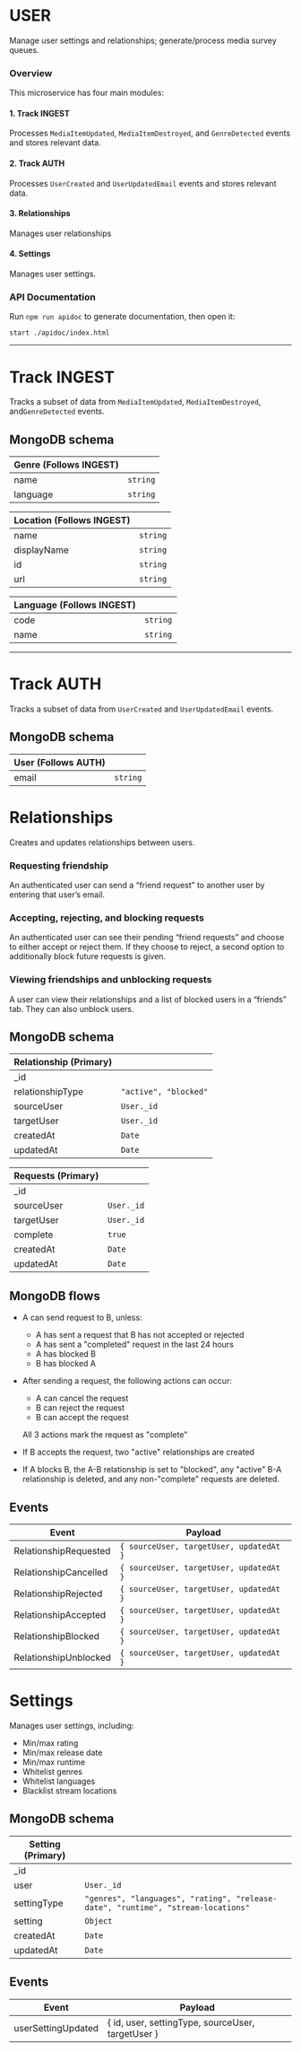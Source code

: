 # USER

Manage user settings and relationships; generate/process media survey queues.

### Overview

This microservice has four main modules:

#### 1. Track INGEST

Processes `MediaItemUpdated`, `MediaItemDestroyed`, and `GenreDetected` events
and stores relevant data.

#### 2. Track AUTH

Processes `UserCreated` and `UserUpdatedEmail` events and stores relevant data.

#### 3. Relationships

Manages user relationships

#### 4. Settings

Manages user settings.

### API Documentation

Run `npm run apidoc` to generate documentation, then open it:

```shell
start ./apidoc/index.html
```

---

# Track INGEST

Tracks a subset of data from `MediaItemUpdated`, `MediaItemDestroyed`,
and`GenreDetected` events.

## MongoDB schema

| Genre (Follows INGEST) |          |
| ---------------------- | -------- |
| name                   | `string` |
| language               | `string` |

| Location (Follows INGEST) |          |
| ------------------------- | -------- |
| name                      | `string` |
| displayName               | `string` |
| id                        | `string` |
| url                       | `string` |

| Language (Follows INGEST) |          |
| ------------------------- | -------- |
| code                      | `string` |
| name                      | `string` |

---

# Track AUTH

Tracks a subset of data from `UserCreated` and `UserUpdatedEmail` events.

## MongoDB schema

| User (Follows AUTH) |          |
| ------------------- | -------- |
| email               | `string` |

# Relationships

Creates and updates relationships between users.

### Requesting friendship

An authenticated user can send a “friend request” to another user by entering
that user’s email.

### Accepting, rejecting, and blocking requests

An authenticated user can see their pending “friend requests” and choose to
either accept or reject them. If they choose to reject, a second option to
additionally block future requests is given.

### Viewing friendships and unblocking requests

A user can view their relationships and a list of blocked users in a “friends”
tab. They can also unblock users.

## MongoDB schema

| Relationship (Primary) |                       |
| ---------------------- | --------------------- |
| \_id                   |                       |
| relationshipType       | `"active", "blocked"` |
| sourceUser             | `User._id`            |
| targetUser             | `User._id`            |
| createdAt              | `Date`                |
| updatedAt              | `Date`                |

| Requests (Primary) |            |
| ------------------ | ---------- |
| \_id               |            |
| sourceUser         | `User._id` |
| targetUser         | `User._id` |
| complete           | `true`     |
| createdAt          | `Date`     |
| updatedAt          | `Date`     |

## MongoDB flows

- A can send request to B, unless:
  - A has sent a request that B has not accepted or rejected
  - A has sent a "completed" request in the last 24 hours
  - A has blocked B
  - B has blocked A
- After sending a request, the following actions can occur:

  - A can cancel the request
  - B can reject the request
  - B can accept the request

  All 3 actions mark the request as "complete"

- If B accepts the request, two "active" relationships are created
- If A blocks B, the A-B relationship is set to "blocked", any "active" B-A
  relationship is deleted, and any non-"complete" requests are deleted.

## Events

| Event                 | Payload                                 |
| --------------------- | --------------------------------------- |
| RelationshipRequested | `{ sourceUser, targetUser, updatedAt }` |
| RelationshipCancelled | `{ sourceUser, targetUser, updatedAt }` |
| RelationshipRejected  | `{ sourceUser, targetUser, updatedAt }` |
| RelationshipAccepted  | `{ sourceUser, targetUser, updatedAt }` |
| RelationshipBlocked   | `{ sourceUser, targetUser, updatedAt }` |
| RelationshipUnblocked | `{ sourceUser, targetUser, updatedAt }` |

# Settings

Manages user settings, including:

- Min/max rating
- Min/max release date
- Min/max runtime
- Whitelist genres
- Whitelist languages
- Blacklist stream locations

## MongoDB schema

| Setting (Primary) |                                                                                  |
| ----------------- | -------------------------------------------------------------------------------- |
| \_id              |                                                                                  |
| user              | `User._id`                                                                       |
| settingType       | `"genres", "languages", "rating", "release-date", "runtime", "stream-locations"` |
| setting           | `Object`                                                                         |
| createdAt         | `Date`                                                                           |
| updatedAt         | `Date`                                                                           |

## Events

| Event              | Payload                                           |
| ------------------ | ------------------------------------------------- |
| userSettingUpdated | { id, user, settingType, sourceUser, targetUser } |
